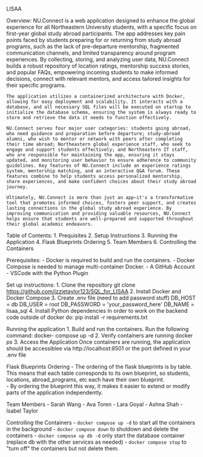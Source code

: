 
LISAA

Overview: 
    NU.Connect is a web application designed to enhance the global experience for all Northeastern University students, with a specific focus on first-year global study abroad participants. The app addresses key pain points faced by students preparing for or returning from study abroad programs, such as the lack of pre-departure mentorship, fragmented communication channels, and limited transparency around program experiences. By collecting, storing, and analyzing user data, NU.Connect builds a robust repository of location ratings, mentorship success stories, and popular FAQs, empowering incoming students to make informed decisions, connect with relevant mentors, and access tailored insights for their specific programs.

    The application utilizes a containerized architecture with Docker, allowing for easy deployment and scalability. It interacts with a database, and all necessary SQL files will be executed on startup to initialize the database schema, ensuring the system is always ready to store and retrieve the data it needs to function effectively.

    NU.Connect serves four major user categories: students going abroad, who need guidance and preparation before departure; study-abroad alumni, who wish to mentor or network with peers after completing their time abroad; Northeastern global experience staff, who seek to engage and support students effectively; and Northeastern IT staff, who are responsible for maintaining the app, ensuring it stays updated, and monitoring user behavior to ensure adherence to community guidelines. Key features of NU.Connect include an experience ratings system, mentorship matching, and an interactive Q&A forum. These features combine to help students access personalized mentorship, share experiences, and make confident choices about their study abroad journey.

    Ultimately, NU.Connect is more than just an app—it's a transformative tool that promotes informed choices, fosters peer support, and creates lasting connections in the global study abroad experience. By improving communication and providing valuable resources, NU.Connect helps ensure that students are well-prepared and supported throughout their global academic endeavors.


Table of Contents: 
    1. Prequisites 
    2. Setup Instructions 
    3. Running the Application 
    4. Flask Blueprints Ordering 
    5. Team Members 
    6. Controlling the Containers 
     

Prerequisites: 
    - Docker is required to build and run the containers. 
    - Docker Compose is needed to manage multi-container Docker. 
    - A GitHub Account
    - VSCode with the Python Plugin

Set up instructions: 
    1. Clone the repository
        git clone https://github.com/izzietaylor123/SQL_for_LISAA
    2. Install Docker and Docker Compose 
    3. Create .env file (need to  add password stuff) 
        DB_HOST = db 
        DB_USER = root 
        DB_PASSWORD = 'your_password_here'
        DB_NAME = lisaa_sql
    4. Install Python dependencies 
        In order to work on the backend code outside of docker do: 
        pip install -r requirements.txt

Running the application 
    1. Build and run the containers. 
        Run the following command: docker- compose up -d 
    2. Verify containers are running 
        docker ps 
    3. Access the Application 
        Once containers are running, the application should be accessiblee via http://localhost:8501 or the port defined in your .env file

Flask Blueprints Ordering 
    - The ordering of the flask blueprints is by table. This means that each table corresponds to its own blueprint, so students, locations, abroad_programs, etc each have their own blueprint.  
    - By ordering the blueprint this way, it makes it easier to extend or modify parts of the application independently. 

Team Members
    - Sarah Wang 
    - Ava Toren 
    - Lara Goyal 
    - Ashna Shah 
    - Isabel Taylor 

Controlling the Containers
    - `docker compose up -d` to start all the containers in the background
    - `docker compose down` to shutdown and delete the containers
    - `docker compose up db -d` only start the database container (replace db with the other services as needed)
    - `docker compose stop` to "turn off" the containers but not delete them. 


